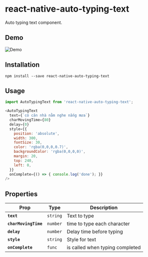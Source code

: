 # react-native-auto-typing-text

Auto typing text component.

## Demo
![Demo](Example/demo.gif)

## Installation
```
npm install --save react-native-auto-typing-text
```

## Usage

```js
import AutoTypingText from 'react-native-auto-typing-text';

<AutoTypingText
  text={`có căn nhà nằm nghe nắng mưa`}
  charMovingTime={80}
  delay={0}
  style={{
    position: 'absolute',
    width: 300,
    fontSize: 30,
    color: 'rgba(0,0,0,0.7)',
    backgroundColor: 'rgba(0,0,0,0)',
    margin: 20,
    top: 240,
    left: 0,
  }}
  onComplete={() => { console.log('done'); }}
/>
```

## Properties

| Prop | Type | Description |
|---|---|---|
|**`text`**|`string`|Text to type|
|**`charMovingTime`**|`number`|time to type each character|
|**`delay`**|`number`|Delay time before typing|
|**`style`**|`string`|Style for text|
|**`onComplete`**|`func`|is called when typing completed|
